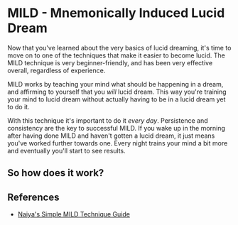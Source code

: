 # MILD - Mnemonically Induced Lucid Dream
Now that you've learned about the very basics of lucid dreaming, it's time to
move on to one of the techniques that make it easier to become lucid.
The MILD technique is very beginner-friendly, and has been very effective
overall, regardless of experience.

MILD works by teaching your mind what should be happening in a dream, and
affirming to yourself that you *will* lucid dream.
This way you're training your mind to lucid dream without actually having to
be in a lucid dream yet to do it.

With this technique it's important to do it *every day*.
Persistence and consistency are the key to successful MILD.
If you wake up in the morning after having done MILD and haven't gotten a lucid
dream, it just means you've worked further towards one.
Every night trains your mind a bit more and eventually you'll start to see
results.

## So how does it work?

## References
- [Naiya's Simple MILD Technique Guide](http://www.dreamviews.com/attaining-lucidity/119050-naiyas-simple-mild-technique.html)
